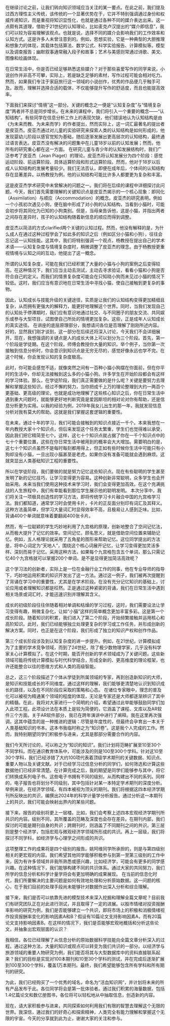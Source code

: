 在继续讨论之前，让我们转向知识领域应当关注的某一要点。在此之前，我们提及过西方理性主义传统，该传统的一个显著优势在于，它并不特别强调通过身份和权威传递知识，而是重视将知识显性化，也就是通过各种不同的媒介表达出来。这一点颇有其道理，借助于21世纪的认知理论，比如麦克卢汉提出的“媒介即信息”，我们可以较为容易理解该观点。也就是说，选择不同的媒介会影响我们的工作效率和认知方式。这是许多人未曾注意到的。例如，思想实验，它是一种典型的大胆推理和想象力的体现，其载体包括算法、数学公式、科学实验报告、计算模拟等。模型以及调查报告；幽默叙事通常融入段子和故事；艺术与美感则常通过诗歌、美文、图像和绘画体现。

在日常生活中，你是否已经足够熟悉这些媒介？对于那些喜爱写作的同学来说，小说创作并非高不可攀，实际上，若是缺乏足够的素材，写作过程可能会相对吃力。然而，如果我们专注于家庭旅行这一领域的小说创作，优秀的作品便几乎触手可及。故而，理解并选择合适的载体，不仅能够提升写作的舒适度，而且也能提高效率。

下面我们来探讨“情境”这一部分。关键的概念之一便是“认知复杂度”与“情境复杂度”两者并不总是同步增长。在未来的课程中，我们将引入一个重要的概念——“认知结构”。有些同学在信息分析工作上的表现欠缺，他们错误地认为认知结构是由《为未来而教、为未来而学》的作者提出，然而实际上，这一词汇最著名的提出者是皮亚杰。皮亚杰通过对儿童的实验研究来探索人类的认知结构是如何形成的，他发现婴幼儿阶段以感官觉知为基础，随后逐渐发展出更高层次的认知结构，最终通过语言表达。皮亚杰没有解决的问题集中在儿童18岁以前的认知发展；然而，他所有的研究重心都在这一方面。
在研究儿童与青少年的认知发展结构时，我们广泛参考了皮亚杰（Jean Piaget）的理论。皮亚杰将认知发展分为四个阶段：感觉运动阶段、前运算阶段、具体运算阶段和形式运算阶段。然而，他对于18岁以后成人认知结构的发展考量较少。我们无法否认，即便在成年后，个体间的认知结构存在显著差异。以杨教授为例，他的认知结构可能比许多人都要更为复杂和丰富。

这是皮亚杰学术研究中未曾解决的问题之一。我们将在后续的课程中详细探讨此问题。今天，我们首先需要理解的关键知识点是皮亚杰揭示的一个核心现象：即同化（Assimilation）与顺应（Accommodation）的概念。皮亚杰的研究表明，例如一个小孩初次遇见小狗，便在脑中形成了对小狗的认知结构，当看到小猫时，可能会初步将其同化为已知的小狗类别。但是，当母亲告诉他，这是小猫，并指出两者之间存在差异时，孩子的认知结构随着新信息的顺应而得到调整。

皮亚杰以简洁的方式clarified两个关键的认知过程。然而，他没有解释的是，为什么成人在通过这种过程学会了如此多的知识之后（例如区分小猫和小狗），往往会忘记这一认知技能。这其中，我们将特别强调一个观点，杨教授在提出自己的学术术语——认知复杂度与情境复杂度时，稍微调整了皮亚杰的理念。由于杨教授更重视情境与认知之间的互动，他提出了这一概念。

所谓的认知复杂度，可能在我们已经积累了大量的小猫与小狗的案例之后变得较高。在这种情况下，我们应当主动去测试，主动去寻求验证，看看小猫和小狗是否符合自己的定义。而我们的情景复杂度可能会在只知晓小狗而未见过小猫的情况下较低。这时，我们应当有意识地在日常生活中寻找小猫，使自己接触到更复杂的事物。

因此，认知成长与技能升级的关键途径，实质是让我们的认知结构变得更加精细且复杂，从而拥有更强大的解释力，能更好地理解这个世界。同时，当我们发现自己的认知处于停滞期时，我们应有意识地通过社交、与不同圈子的朋友交流、共同娱乐或参与大型项目，试图使自己所处的情境更加复杂。这些，正是成年人认知成长的真实途径。
在讲座的底层原理部分，我想请问各位是否理解了刚刚所述内容。好的，显然我们刚才谈到，这一部分在后续还将深入讨论，今天我们不会详细展开。现在，我想强调的关键点是人的成长大体上可以划分为三个阶段。首先，第一个阶段是学徒期。在这个阶段，师傅会教授你大量的知识。举个例子，当你第一次接触到信息分析时，你会意识到知识点是无穷无尽的，感觉好像永远也学不完。在这个时候，你会发现认知的复杂度极高。

此时，你可能会感觉不适，就像突然之间有一百种小猫小狗摆在你面前，但在你平时的生活中，你却无法接触到这么多的小猫小狗。许多学生在开始阶段都会有这样的学习体验。那么，在学徒阶段，我们真正需要做的是什么呢？关键是要努力去理解和掌握这些知识。经过不懈的努力，当你把成千上万的理论整理到大约一两百个更基础、更高级的理论，也就是成功地理解了这些核心知识之后，你在日常生活中遇到重大问题时，就能够更好地判断究竟是爱因斯坦的相对论对你有帮助，还是信息分析更为实用。以我的经验为例，2019年我女儿出生的那一年，我就发现信息分析对我有莫大的帮助。这就是我们掌握这套逻辑的重要性。

在未来，通过十年的学习，我们可能会接触到的知识点接近一千个。本来我想在一年内教授大家十个知识点，但后来发现这个任务太繁重，学生们也觉得难以承受，因此我们把它精简至七个。这样，这七十个知识点就占据了你在一千个知识点中的七十个重要位置，这些在你日常生活中被用到的概率会大大增加。需要明白的是，这七十个知识点虽然不是每时每刻都用得上，但正如有些时候你生活中可能只有小狗却没有小猫，一旦出现小猫甚至是老虎，如果你没有准备可能就会遇到麻烦。这就突显出人类基础知识工程的重要性。

所以在学徒阶段，我们要做的就是努力记忆这些知识点。现在有些聪明的学生甚至发明了新的记忆技巧，让学习变得更为容易。这种创新非常聪明，众多学生也会开始采用。未来当我们使用这种技术来学习时，我们会变得更加高效。在这个充满挑战的人生旅程中，我们有幸能看到那位学生展示他的聪明发明。
本次分享中，我们将关注一项极具创造性的学习方法，即将传统学习卡片融合中国的九宫格学习法。我们都知道，通常学习时会使用卡片，卡片的正反面分别印有词汇及其释义。这种方法虽简单，但学习大量词汇时显得效率不高，且极易让人感到乏味。比如，背诵400个单词就意味着要翻阅400张卡片。

然而，有一位聪颖的学生巧妙地利用了九宫格的原理，创新地整合了空间记忆法，从而极大提升了记忆的效率。空间记忆，顾名思义，就是借助空间位置来辅助记忆。例如，五人格理论就采用了五角星的图形来帮助记忆。这位同学提出的方法是，将中心词定为“天地人”，围绕这个核心词展开记忆，让学习变得更加灵活多样、深刻而易于记忆。采用这种方法，如果每个九宫格包含五个单词，那么只需记忆40个九宫格就可以掌握200个单词。是不是显得更加简洁高效呢？

这个学习法的创新者，实际上是一位在金融行业工作的同事，他在专业导师的指导下，巧妙地运用积累的知识开发出了这一方法。通过这一例子，我们被再次提醒到了背诵在学习中的重要性，尤其是在学术阶段。在没有充分记忆知识的基础上，讨论应用或者理解知识都是枉然。正是通过这种紧密的背诵，我们在日常生活中遇到相关场景或词汇时，才能迅速识别并理解其含义。

成长的初级阶段往往伴随着相对单调和枯燥的学习过程，这时，我们需要设法让学习变得有趣，稍微复杂化，让如“小猫”这样的简单概念更加丰富多彩。这是第一个成长阶段。随着知识的积累，我们进入了第二个阶段，开始频繁接触并运用核心和高阶知识。此时，我们已经能够独立处理更复杂的学习或工作任务，并形成创新的解决方案。同时，也正是在这个阶段，我们形成了独立的知识产权和创作作品。

第三个成长阶段涉及到认知复杂度的进一步提升。例如，在21世纪，计算模拟成为了主要的学术竞争领域，而到了24世纪，除了极少数物理学家，几乎没有科学家关心计算模拟了。在这个时期，能否开创新的学术领域成为了关键问题。这些新领域可能将传统计算模拟与时代科学结合，形成全新的、更高维度的理论框架，也许还能整合以往的思维方式和人类的高级智能。

总之，这三个阶段描述了个体从学徒到所属领域的专家，再到创造新知识的大师，是知识和技能成长的不同维度。通过这样的理解，我们能够更清楚地认识到知识成长的路径，以及在不同阶段应采取的策略和心态。
在诸位专家眼中，理念的普及化可以被视为精通某个领域的程度的体现，无论是专家还是大师都逐渐辨识了其中的精髓。在此，我将对大家进行一个简明的介绍，希望通过此举能够鼓励同学们加入此项工程。此项设计法在本质上是较为简便的，它涵盖了课程、文库以及AR软件三个方面。关于AR软件部分，我已在跨年演讲中进行了阐释。我在这里再次强调，这其中蕴含的是一种推进的逻辑：尽管是年度性的，但最终会孕育出一本关于人类基础知识的书本。这本书我临时称之为“知识卷”。这是我个人完成的工作。然而，我特别期望同学们积极参与进来，尤其是那部分需要合作的内容。

我们今天所讨论的，可以称之为“知识的知识”。我们计划将范畴扩展至10至30个不同学科。而在通识教育体系中，可能涉及的则是100至300个学科。针对这10至30个学科，我们已经涉猎了大约100项代表着顶级学术期刊的关键数据、知识点、重要人物以及关键文献。对于已经学习过信息分析的同学们，如何筛选和计算这些数据他们已经非常清楚。在计算完成之后，我的期望是同学们能够参与其中，将它们转换成系列电子书。这些电子书拥有不同的级别，从而构建出不同的系列。同样的，电子报告也将划分不同级别，其中包括针对某一本特定学术期刊的深度分析。举例来说，在经济学领域，有四本被视为顶尖的期刊。我们将根据这四本经济学期刊所反映出的共识，编撰出2024年的科学计量学分析报告。通过分析这一本期刊上的共识，我们可能会映射出界内的某些问题。

接下来，报告的级别将更上一层楼。比如，我们会考察上述四本宏观经济学期刊所共识的内容。级别不同，其所覆盖的范畴及深度也会存在差异。在期刊内部，我们探讨的可能是期刊自身的共识；跨期刊时，则涵盖了不同期刊之间的共识。第三层则是整个经济学，包括宏观与微观经济学领域所形成的共识。再上一层级，我们将探讨不同学科，如经济学与心理学之间形成的共识。

这项整理工作的成果将是四个级别的报告。姚阿维同学所承担的，则是与第四级别相关的更宏观的内容。我们希望其他同学能够积极参与到第一至第三级别的工作中来，因为有许多领域并非我所熟悉或感兴趣，比如经济学，可能会有更多的同学感兴趣。在这种情况下，我们能够构建不同的共识体系。通过大家的共同努力，我们所学的信息分析和科学计量学将会有更加明确的成果展现。
在当前的信息化时代，我们所要解决的主要问题是如何有效地处理和分析原始数据。这一问题的核心，在于我们目前的处理手段尚未能够针对数据作出深入分析和综合理解。

接下来，我们是否可以依靠先进的模型技术来深入挖掘和理解全篇文章呢？目前我们有研究团队正在对此进行测试，并且取得了一定的进展。以股市情绪对投资报酬率影响的研究为例，我们是否能够建立一个共识，即将市场上的积极和消极情绪视作投资报酬率变化的影响因素A和B？假设有10篇论文支持影响因素A，而有20篇论文支持影响因素B。在这样的情况下，我们是否能够宏观地概括和分析这些论文，并抽象出宏观层面的认识？

我相信，各位已经理解了从信息分析的原始数据科学技能向全篇文章分析深入的过程。通过这种方法，大量的知识或观点可以转变为我们共识的一部分。以经济学与旅游领域的重要人物研究为例，我们能否将其与大型数据库中的资料直接联系起来？我们的目标是实现对100本期刊和10至30个学科的测试，并在完成后逐渐扩展到100至300个学科，覆盖1万本期刊。最终，我们希望能够包含所有学科和所有期刊的研究。

为此，我们已经购买了一个优秀的域名，命名为“活血知识网”，并计划将未来的所有产品发布于此。各位同学将会是第一批体验者。通过我们积累的海量数据，包括1.4亿篇论文和数亿册图书，各位将可以轻松地从中抽取信息，创造新的内容。

现在，请大家积极参与进来，共同探索如何利用我们有限的智慧去理解这个无限的世界。我深信，通过我们的好奇心和探索精神，人类完全有能力理解和掌握这个无限的宇宙。今天的分享就到此为止，谢谢大家的关注和参与。
